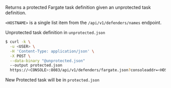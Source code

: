 Returns a protected Fargate task definition given an unprotected task definition.


`<HOSTNAME>` is a single list item from the `/api/v1/defenders/names` endpoint.

Unprotected task definition in `unprotected.json`

```bash
$ curl -k \
  -u <USER> \
  -H 'Content-Type: application/json' \
  -X POST \
  --data-binary "@unprotected.json"
  --output protected.json
  https://<CONSOLE>:8083/api/v1/defenders/fargate.json?consoleaddr=<HOSTNAME>&defenderType=appEmbedded
```

New Protected task will be in `protected.json`
